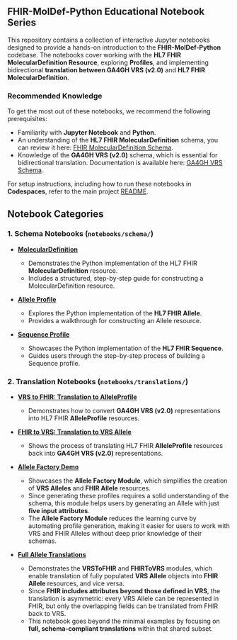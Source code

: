 ## FHIR-MolDef-Python Educational Notebook Series

This repository contains a collection of interactive Jupyter notebooks designed to provide a hands-on introduction to the **FHIR-MolDef-Python** codebase. The notebooks cover working with the **HL7 FHIR MolecularDefinition Resource**, exploring **Profiles**, and implementing bidirectional **translation between GA4GH VRS (v2.0)** and **HL7 FHIR MolecularDefinition**.

### **Recommended Knowledge**

To get the most out of these notebooks, we recommend the following prerequisites:
   - Familiarity with **Jupyter Notebook** and **Python**.
   - An understanding of the **HL7 FHIR MolecularDefinition** schema, you can review it here: [FHIR MolecularDefinition Schema](https://build.fhir.org/moleculardefinition.html).
   - Knowledge of the **GA4GH VRS (v2.0)** schema, which is essential for bidirectional translation. Documentation is available here: [GA4GH VRS Schema](https://vrs.ga4gh.org/en/stable/).

For setup instructions, including how to run these notebooks in **Codespaces**, refer to the main project [README](../README.md).


## Notebook Categories

### 1. **Schema Notebooks** (`notebooks/schema/`)

- **[MolecularDefinition](schema/molecular_definition_demo.ipynb)**  
   - Demonstrates the Python implementation of the HL7 FHIR **MolecularDefinition** resource.  
   - Includes a structured, step-by-step guide for constructing a MolecularDefinition resource.

- **[Allele Profile](schema/allele_profile_demo.ipynb)**  
   - Explores the Python implementation of the **HL7 FHIR Allele**.  
   - Provides a walkthrough for constructing an Allele resource.  

- **[Sequence Profile](schema/sequence_profile_demo.ipynb)**  
   - Showcases the Python implementation of the **HL7 FHIR Sequence**.  
   - Guides users through the step-by-step process of building a Sequence profile.

### 2. **Translation Notebooks** (`notebooks/translations/`)

- **[VRS to FHIR: Translation to AlleleProfile](translations/vrs_allele_translation.ipynb)**  
   - Demonstrates how to convert **GA4GH VRS (v2.0)** representations into HL7 FHIR **AlleleProfile** resources.  

- **[FHIR to VRS: Translation to VRS Allele](translations/fhir_allele_translation.ipynb)**  
   - Shows the process of translating HL7 FHIR **AlleleProfile** resources back into **GA4GH VRS (v2.0)** representations.  

- **[Allele Factory Demo](translations/allele_factory_demo.ipynb)**
   - Showcases the **Allele Factory Module**, which simplifies the creation of **VRS Alleles** and **FHIR Allele** resources.
   - Since generating these profiles requires a solid understanding of the schema, this module helps users by generating an Allele with just **five input attributes**.
   - The **Allele Factory Module** reduces the learning curve by automating profile generation, making it easier for users to work with VRS and FHIR Alleles without deep prior knowledge of their schemas.

- **[Full Allele Translations](vrs_fhir_full_translation_demo.ipynb)**  
   - Demonstrates the **VRSToFHIR** and **FHIRToVRS** modules, which enable translation of fully populated **VRS Allele** objects into **FHIR Allele** resources, and vice versa.  
   - Since **FHIR includes attributes beyond those defined in VRS**, the translation is asymmetric: every VRS Allele can be represented in FHIR, but only the overlapping fields can be translated from FHIR back to VRS.  
   - This notebook goes beyond the minimal examples by focusing on **full, schema-compliant translations** within that shared subset.  